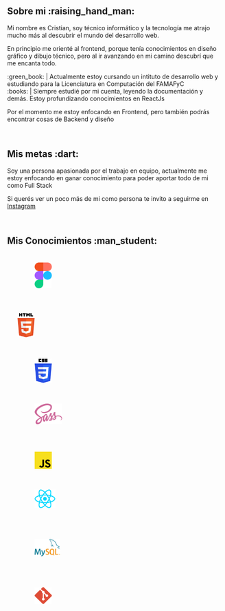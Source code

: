 <!DOCTYPE html>
<html>
<head>
  <meta charset="UTF-8">
  <meta http-equiv="X-UA-Compatible" content="IE=edge">
  <meta name="viewport" content="width=device-width, initial-scale=1.0">
</head>
<body>

  <section id="sobre-mi">
    <h1>Sobre mi :raising_hand_man:</h1>
    <p>Mi nombre es Cristian, soy técnico informático y la tecnología me atrajo mucho más al descubrir el mundo del desarrollo web.</p>
    <p>En principio me orienté al frontend, porque tenía conocimientos en diseño gráfico y dibujo técnico, pero al ir avanzando en mi camino descubrí que me encanta todo.</p>
    <p>
      :green_book: | Actualmente estoy cursando un intituto de desarrollo web y estudiando para la Licenciatura en Computación del FAMAFyC
      <br />
      :books: | Siempre estudié por mi cuenta, leyendo la documentación y demás. Estoy profundizando conocimientos en ReactJs
    </p>
    <p>Por el momento me estoy enfocando en Frontend, pero también podrás encontrar cosas de Backend y diseño</p>
  </section>

  <br />

  <section id="mis-metas">
    <h2>Mis metas :dart:</h2>
    <p>Soy una persona apasionada por el trabajo en equipo, actualmente me estoy enfocando en ganar conocimiento para poder aportar todo de mi como Full Stack</p>
    <p>Si querés ver un poco más de mi como persona te invito a seguirme en <a href="https://www.instagram.com/crisg.sosa/" alt="perfil de instagram">Instagram</a></p>
  </section>

  <br />

  <h2>Mis Conocimientos :man_student:</h2>

  <div id="design" style="margin: 24px 0 0 24px; display: flex; flex-direction: column; gap: 8px;">
    <figure>  
      <img src="./icons/figma-logo.svg" width="40px">
    </figure>
  </div>
    <br />
  <div id="frontend" style="margin: 24px 0 0 24px; display: flex; flex-direction: column; gap: 8px;">
    <figure style="margin: 0 24px 0 0">
      <img src="./icons/html-logo.svg" width="40px">
    </figure>
      <br />
    <figure>
      <img src="./icons/css-logo.svg" width="40px" style="margin-right: 8px">
        <figure><img width="16px" /></figure>
      <img src="./icons/sass-logo.svg" height="48px">
    </figure>
      <br />
    <figure>
      <img src="./icons/javascript-logo.svg" width="40px" style="margin-right: 8px">
      <figure><img width="16px" /></figure>
      <img src="./icons/reactjs-logo.svg" width="48px" >
    </figure>
  </div>
    <br />
  <div id="backend" style="margin: 24px 0 0 24px; display: flex; flex-direction: column; gap: 8px;">
    <figure>
      <img src="./icons/mysql-logo.svg" height="40px">
    </figure>
  </div>
    <br />
  <div id="otros" style="margin: 24px 0 0 24px; display: flex; flex-direction: column; gap: 8px;">
    <figure>  
      <img src="./icons/git-logo.svg" width="40px">
    </figure>
  </div>
</body>
